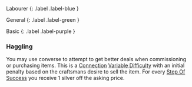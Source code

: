 Labourer
{: .label .label-blue }

General
{: .label .label-green }

Basic
{: .label .label-purple }

### Haggling

You may use converse to attempt to get better deals when commissioning or purchasing items. This is a [Connection](Game/Core/Communication#Connection) [Variable Difficulty](Game/Core/Skills#Variable%20Difficulty) with an initial penalty based on the craftsmans desire to sell the item. For every [Step Of Success](Core/Skills#Step%20Of%20Success) you receive 1 silver off the asking price.

